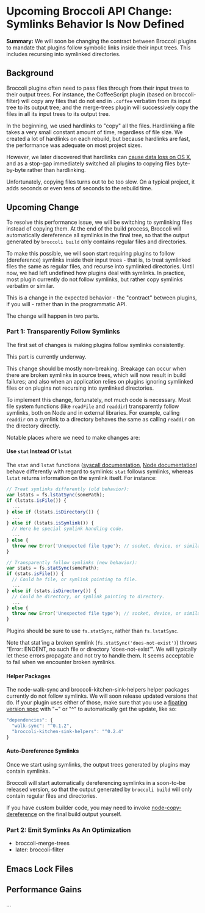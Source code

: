 # Upcoming Broccoli API Change: Symlinks Behavior Is Now Defined

**Summary:** We will soon be changing the contract between Broccoli plugins to
mandate that plugins follow symbolic links inside their input trees. This
includes recursing into symlinked directories.

## Background

Broccoli plugins often need to pass files through from their input trees to
their output trees. For instance, the CoffeeScript plugin (based on
broccoli-filter) will copy any files that do not end in `.coffee` verbatim
from its input tree to its output tree; and the merge-trees plugin will
successively copy the files in all its input trees to its output tree.

In the beginning, we used hardlinks to "copy" all the files. Hardlinking a
file takes a very small constant amount of time, regardless of file size. We
created a lot of hardlinks on each rebuild, but because hardlinks are fast,
the performance was adequate on most project sizes.

However, we later discovered that hardlinks can [cause data loss on OS
X](https://github.com/broccolijs/broccoli/blob/master/docs/hardlink-issue.md),
and as a stop-gap immediately switched all plugins to copying files
byte-by-byte rather than hardlinking.

Unfortunately, copying files turns out to be too slow. On a typical project,
it adds seconds or even tens of seconds to the rebuild time.

## Upcoming Change

To resolve this performance issue, we will be switching to symlinking files
instead of copying them. At the end of the build process, Broccoli will
automatically dereference all symlinks in the final tree, so that the output
generated by `broccoli build` only contains regular files and directories.

To make this possible, we will soon start requiring plugins to follow
(dereference) symlinks inside their input trees - that is, to treat symlinked
files the same as regular files, and recurse into symlinked directories. Until
now, we had left undefined how plugins deal with symlinks. In practice, most
plugin currently do not follow symlinks, but rather copy symlinks verbatim or
similar.

This is a change in the expected behavior - the "contract" between plugins, if
you will - rather than in the programmatic API.

The change will happen in two parts.

### Part 1: Transparently Follow Symlinks

The first set of changes is making plugins follow symlinks consistently.

This part is currently underway.

This change should be mostly non-breaking. Breakage can occur when there are
broken symlinks in source trees, which will now result in build failures; and
also when an application relies on plugins ignoring symlinked files or on
plugins not recursing into symlinked directories.

To implement this change, fortunately, not much code is necessary. Most file
system functions (like `readFile` and `readdir`) transparently follow
symlinks, both on Node and in external libraries. For example, calling
`readdir` on a symlink to a directory behaves the same as calling `readdir` on
the directory directly.

Notable places where we need to make changes are:

#### Use `stat` Instead Of `lstat`

The `stat` and `lstat` functions ([syscall
documentation](http://linux.die.net/man/2/stat), [Node
documentation](http://nodejs.org/api/fs.html#fs_fs_stat_path_callback)) behave
differently with regard to symlinks: `stat` follows symlinks, whereas `lstat`
returns information on the symlink itself. For instance:

```js
// Treat symlinks differently (old behavior):
var lstats = fs.lstatSync(somePath);
if (lstats.isFile()) {
  ...
} else if (lstats.isDirectory()) {
  ...
} else if (lstats.isSymlink()) {
  // Here be special symlink handling code.
  ...
} else {
  throw new Error('Unexpected file type'); // socket, device, or similar
}

// Transparently follow symlinks (new behavior):
var stats = fs.statSync(somePath);
if (stats.isFile()) {
  // Could be file, or symlink pointing to file.
  ...
} else if (stats.isDirectory()) {
  // Could be directory, or symlink pointing to directory.
  ...
} else {
  throw new Error('Unexpected file type'); // socket, device, or similar
}
```

Plugins should be sure to use `fs.statSync`, rather than `fs.lstatSync`.

Note that stat'ing a broken symlink (`fs.statSync('does-not-exist')`) throws
"Error: ENOENT, no such file or directory 'does-not-exist'". We will typically
let these errors propagate and not try to handle them. It seems acceptable to
fail when we encounter broken symlinks.

#### Helper Packages

The node-walk-sync and broccoli-kitchen-sink-helpers helper packages currently
do not follow symlinks. We will soon release updated versions that do. If your
plugin uses either of those, make sure that you use a [floating version
spec](https://www.npmjs.org/doc/misc/semver.html#ranges) with "~" or "^" to
automatically get the update, like so:

```js
"dependencies": {
  "walk-sync": "^0.1.2",
  "broccoli-kitchen-sink-helpers": "^0.2.4"
}
```

#### Auto-Dereference Symlinks

Once we start using symlinks, the output trees generated by plugins may
contain symlinks.

Broccoli will start automatically dereferencing symlinks in a soon-to-be
released version, so that the output generated by `broccoli build` will only
contain regular files and directories.

If you have custom builder code, you may need to invoke
[node-copy-dereference](https://github.com/broccolijs/node-copy-dereference)
on the final build output yourself.

### Part 2: Emit Symlinks As An Optimization

* broccoli-merge-trees
* later: broccoli-filter

## Emacs Lock Files

## Performance Gains

...
